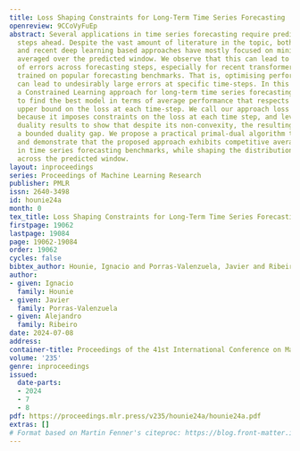 ```yaml
---
title: Loss Shaping Constraints for Long-Term Time Series Forecasting
openreview: 9CCoVyFuEp
abstract: Several applications in time series forecasting require predicting multiple
  steps ahead. Despite the vast amount of literature in the topic, both classical
  and recent deep learning based approaches have mostly focused on minimising performance
  averaged over the predicted window. We observe that this can lead to disparate distributions
  of errors across forecasting steps, especially for recent transformer architectures
  trained on popular forecasting benchmarks. That is, optimising performance on average
  can lead to undesirably large errors at specific time-steps. In this work, we present
  a Constrained Learning approach for long-term time series forecasting that aims
  to find the best model in terms of average performance that respects a user-defined
  upper bound on the loss at each time-step. We call our approach loss shaping constraints
  because it imposes constraints on the loss at each time step, and leverage recent
  duality results to show that despite its non-convexity, the resulting problem has
  a bounded duality gap. We propose a practical primal-dual algorithm to tackle it,
  and demonstrate that the proposed approach exhibits competitive average performance
  in time series forecasting benchmarks, while shaping the distribution of errors
  across the predicted window.
layout: inproceedings
series: Proceedings of Machine Learning Research
publisher: PMLR
issn: 2640-3498
id: hounie24a
month: 0
tex_title: Loss Shaping Constraints for Long-Term Time Series Forecasting
firstpage: 19062
lastpage: 19084
page: 19062-19084
order: 19062
cycles: false
bibtex_author: Hounie, Ignacio and Porras-Valenzuela, Javier and Ribeiro, Alejandro
author:
- given: Ignacio
  family: Hounie
- given: Javier
  family: Porras-Valenzuela
- given: Alejandro
  family: Ribeiro
date: 2024-07-08
address:
container-title: Proceedings of the 41st International Conference on Machine Learning
volume: '235'
genre: inproceedings
issued:
  date-parts:
  - 2024
  - 7
  - 8
pdf: https://proceedings.mlr.press/v235/hounie24a/hounie24a.pdf
extras: []
# Format based on Martin Fenner's citeproc: https://blog.front-matter.io/posts/citeproc-yaml-for-bibliographies/
---
```

